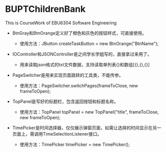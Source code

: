 # BUPTChildrenBank
This is CourseWork of EBU6304 Software Engineering 

- BtnGray和BtnOrange定义好了橙色和灰色的按钮样式，可直接使用。
  - 使用方法：JButton createTaskButton = new BtnOrange("BtnName");

- IOController和JSONController是之间学长学姐写的，直接拿过来用了。
  - 用来读取json格式的txt文件数据，支持读取单列表{}和数组[{},{},{}]

- PageSwitcher是用来实现页面跳转的工具类，不能传参。
  - 使用方法：PageSwitcher.switchPages(frameToClose, new frameToOpen);

- TopPanel是写好的标题栏，包含返回按钮和标题名称。
  - 使用方法：TopPanel topPanel = new TopPanel("title", frameToClose, new frameToOpen);

- TimePicker是时间选择器，仅仅展示弹窗页面，如需让选择的时间显示在另一页面上，需调用TimeSelectionListener接口。
  - 使用方法：TimePicker timePicker = new TimePicker();

